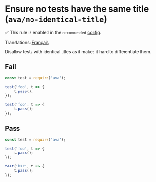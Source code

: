 # Ensure no tests have the same title (`ava/no-identical-title`)

✅ This rule is enabled in the `recommended` [config](https://github.com/avajs/eslint-plugin-ava#recommended-config).

<!-- end auto-generated rule header -->

Translations: [Français](https://github.com/avajs/ava-docs/blob/main/fr_FR/related/eslint-plugin-ava/docs/rules/no-identical-title.md)

Disallow tests with identical titles as it makes it hard to differentiate them.

## Fail

```js
const test = require('ava');

test('foo', t => {
	t.pass();
});

test('foo', t => {
	t.pass();
});
```

## Pass

```js
const test = require('ava');

test('foo', t => {
	t.pass();
});

test('bar', t => {
	t.pass();
});
```
